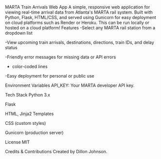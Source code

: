 MARTA Train Arrivals Web App
A simple, responsive web application for viewing real-time arrival data from Atlanta's MARTA rail system. Built with Python, Flask, HTML/CSS, and served using Gunicorn for easy deployment on cloud platforms such as Render or Heroku.
This can be run locally or hosted on a cloud platform!
Features
-Select any MARTA rail station from a dropdown list

-View upcoming train arrivals, destinations, directions, train IDs, and delay status

-Friendly error messages for missing data or API errors

- color-coded lines

-Easy deployment for personal or public use

Environment Variables
API_KEY: Your MARTA developer API key.

Tech Stack
Python 3.x

Flask

HTML, Jinja2 Templates

CSS (custom styles)

Gunicorn (production server)

License
MIT

Credits & Contributions
Created by Dillon Johnson.
